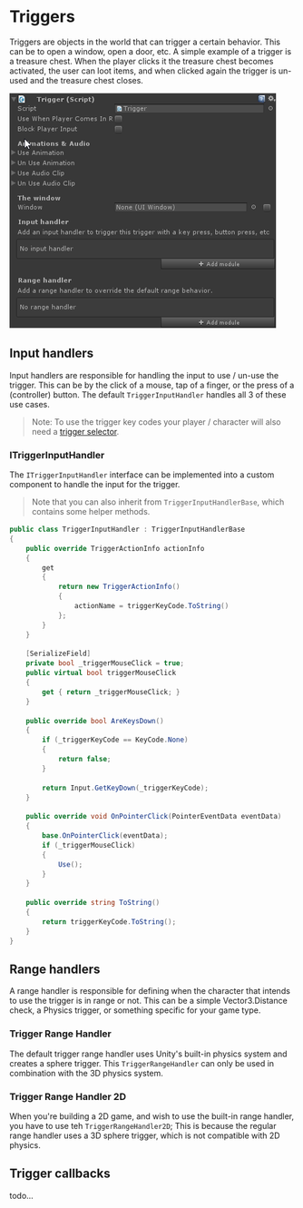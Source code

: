 # Triggers

Triggers are objects in the world that can trigger a certain behavior. This can be to open a window, open a door, etc. A simple example of a trigger is a treasure chest. When the player clicks it the treasure chest becomes activated, the user can loot items, and when clicked again the trigger is un-used and the treasure chest closes.

![](Assets/Trigger.png)

## Input handlers

Input handlers are responsible for handling the input to use / un-use the trigger. This can be by the click of a mouse, tap of a finger, or the press of a (controller) button. The default `TriggerInputHandler` handles all 3 of these use cases.

> Note: To use the trigger key codes your player / character will also need a [trigger selector](TriggerSelector.md).

### ITriggerInputHandler

The `ITriggerInputHandler` interface can be implemented into a custom component to handle the input for the trigger.

> Note that you can also inherit from `TriggerInputHandlerBase`, which contains some helper methods.

```csharp
public class TriggerInputHandler : TriggerInputHandlerBase
{
	public override TriggerActionInfo actionInfo
	{
		get
		{
			return new TriggerActionInfo()
			{
				actionName = triggerKeyCode.ToString()
			};
		}
	}

	[SerializeField]
	private bool _triggerMouseClick = true;
	public virtual bool triggerMouseClick
	{
		get { return _triggerMouseClick; }
	}

	public override bool AreKeysDown()
	{
		if (_triggerKeyCode == KeyCode.None)
		{
			return false;
		}

		return Input.GetKeyDown(_triggerKeyCode);
	}

	public override void OnPointerClick(PointerEventData eventData)
	{
		base.OnPointerClick(eventData);
		if (_triggerMouseClick)
		{
			Use();
		}
	}

	public override string ToString()
	{
		return triggerKeyCode.ToString();
	}
}
```

## Range handlers

A range handler is responsible for defining when the character that intends to use the trigger is in range or not. This can be a simple Vector3.Distance check, a Physics trigger, or something specific for your game type.

### Trigger Range Handler

The default trigger range handler uses Unity's built-in physics system and creates a sphere trigger. This `TriggerRangeHandler` can only be used in combination with the 3D physics system.

### Trigger Range Handler 2D

When you're building a 2D game, and wish to use the built-in range handler, you have to use teh `TriggerRangeHandler2D`; This is because the regular range handler uses a 3D sphere trigger, which is not compatible with 2D physics.

## Trigger callbacks

todo...
